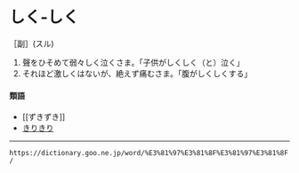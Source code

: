 # しく‐しく

［副］(スル)

1. 聲をひそめて弱々しく泣くさま。「子供がしくしく（と）泣く」
2. それほど激しくはないが、絶えず痛むさま。「腹がしくしくする」
    

#### 類語

-   [[ずきずき]]
-   [きりきり](https://dictionary.goo.ne.jp/word/%E3%81%8D%E3%82%8A%E3%81%8D%E3%82%8A/#jn-58226)

---
`https://dictionary.goo.ne.jp/word/%E3%81%97%E3%81%8F%E3%81%97%E3%81%8F/`